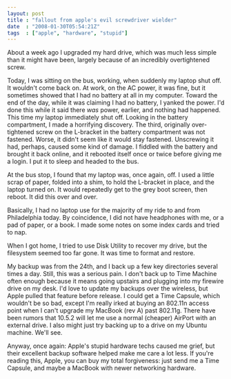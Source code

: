 ```yaml
---
layout: post
title : "fallout from apple's evil screwdriver wielder"
date  : "2008-01-30T05:54:21Z"
tags  : ["apple", "hardware", "stupid"]
---
```

About a week ago I upgraded my hard drive, which was much less simple than it
might have been, largely because of an incredibly overtightened screw.

Today, I was sitting on the bus, working, when suddenly my laptop shut off.  It
wouldn't come back on.  At work, on the AC power, it was fine, but it sometimes
showed that I had no battery at all in my computer.  Toward the end of the day,
while it was claiming I had no battery, I yanked the power.  I'd done this
while it said there *was* power, earlier, and nothing had happened.  This time
my laptop immediately shut off.  Looking in the battery compartment, I made a
horrifying discovery.  The third, originally over-tightened screw on the
L-bracket in the battery compartment was not fastened.  Worse, it didn't seem
like it would stay fastened.  Unscrewing it had, perhaps, caused some kind of
damage.  I fiddled with the battery and brought it back online, and it rebooted
itself once or twice before giving me a login.  I put it to sleep and headed to
the bus.

At the bus stop, I found that my laptop was, once again, off.  I used a little
scrap of paper, folded into a shim, to hold the L-bracket in place, and the
laptop turned on.  It would repeatedly get to the grey boot screen, then
reboot.  It did this over and over.

Basically, I had no laptop use for the majority of my ride to and from
Philadelphia today.  By coincidence, I did not have headphones with me, or a
pad of paper, or a book.  I made some notes on some index cards and tried to
nap.

When I got home, I tried to use Disk Utility to recover my drive, but the
filesystem seemed too far gone.  It was time to format and restore.

My backup was from the 24th, and I back up a few key directories several times
a day.  Still, this was a serious pain.  I don't back up to Time Machine often
enough because it means going upstairs and plugging into my firewire drive on
my desk.  I'd love to update my backups over the wireless, but Apple pulled
that feature before release.  I could get a Time Capsule, which wouldn't be so
bad, except I'm really irked at buying an 802.11n access point when I can't
upgrade my MacBook (rev A) past 802.11g.  There have been rumors that 10.5.2
will let me use a normal (cheaper) AirPort with an external drive.  I also
might just try backing up to a drive on my Ubuntu machine.  We'll see.

Anyway, once again: Apple's stupid hardware techs caused me grief, but their
excellent backup software helped make me care a lot less.  If you're reading
this, Apple, you can buy my total forgiveness: just send me a Time Capsule, and
maybe a MacBook with newer networking hardware.
